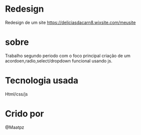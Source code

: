 # Redesign
Redesign de um site https://deliciasdacarn8.wixsite.com/meusite

# sobre
Trabalho segundo periodo com o foco principal criação de um acordoen,radio,select/dropdown funcional usando js.

# Tecnologia usada
Html/css/js

# Crido por
@Maatpz
